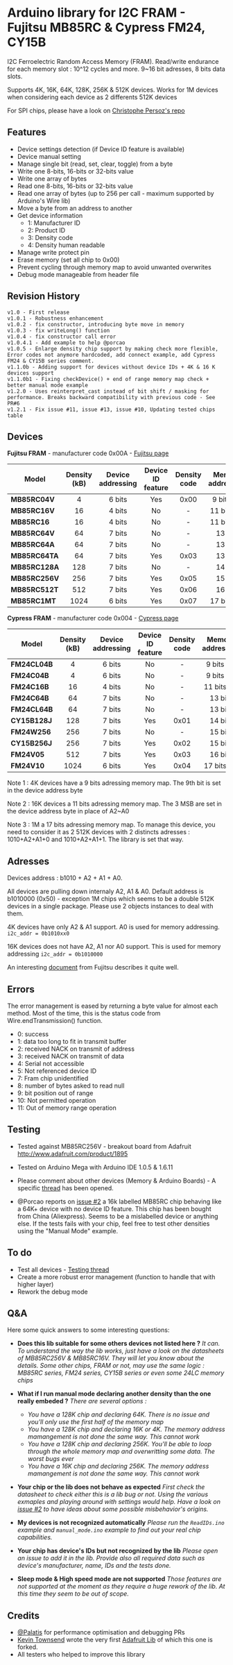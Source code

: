 Arduino library for I2C FRAM - Fujitsu MB85RC & Cypress FM24, CY15B
==============

I2C Ferroelectric Random Access Memory (FRAM). Read/write endurance for each memory slot : 10^12 cycles and more.
9~16 bit adresses, 8 bits data slots.

Supports 4K, 16K, 64K, 128K, 256K & 512K devices. Works for 1M devices when considering each device as 2 differents 512K devices

For SPI chips, please have a look on [Christophe Persoz's repo](https://github.com/christophepersoz/FRAM_MB85RS_SPI)


## Features ##
- Device settings detection (if Device ID feature is available)
- Device manual setting
- Manage single bit (read, set, clear, toggle) from a byte
- Write one 8-bits, 16-bits or 32-bits value
- Write one array of bytes 
- Read one 8-bits, 16-bits or 32-bits value
- Read one array of bytes (up to 256 per call - maximum supported by Arduino's Wire lib)
- Move a byte from an address to another
- Get device information
	- 1: Manufacturer ID
	- 2: Product ID
	- 3: Density code
	- 4: Density human readable
- Manage write protect pin
- Erase memory (set all chip to 0x00)
- Prevent cycling through memory map to avoid unwanted overwrites
- Debug mode manageable from header file

## Revision History ##


    v1.0 - First release
	v1.0.1 - Robustness enhancement
	v1.0.2 - fix constructor, introducing byte move in memory
	v1.0.3 - fix writeLong() function
	v1.0.4 - fix constructor call error
	v1.0.4.1 - Add example to help @porcao
	v1.0.5 - Enlarge density chip support by making check more flexible, Error codes not anymore hardcoded, add connect example, add Cypress FM24 & CY15B series comment.
	v1.1.0b - Adding support for devices without device IDs + 4K & 16 K devices support
	v1.1.0b1 - Fixing checkDevice() + end of range memory map check + better manual mode example
	v1.2.0 - Uses reinterpret_cast instead of bit shift / masking for performance. Breaks backward compatibility with previous code - See PR#6
	v1.2.1 - Fix issue #11, issue #13, issue #10, Updating tested chips table

## Devices ##

**Fujitsu FRAM** - manufacturer code 0x00A - [Fujitsu page](http://www.fujitsu.com/us/products/devices/semiconductor/memory/fram/lineup/index.html)

|  Model | Density (kB) | Device addressing | Device ID feature | Density code | Memory addressing | Tested |
|  ------ | :------: | :------: | :------: | :------: | :------: | :------: |
|  **MB85RC04V** | 4 | 6 bits | Yes | 0x00 | 9 bits (1) | No |
|  **MB85RC16V** | 16 | 4 bits | No | - | 11 bits (2) | Yes |
|  **MB85RC16** | 16 | 4 bits | No | - | 11 bits (2) | No |
|  **MB85RC64V** | 64 | 7 bits | No | - | 13 bits | No |
|  **MB85RC64A** | 64 | 7 bits | No | - | 13 bits | Yes |
|  **MB85RC64TA** | 64 | 7 bits | Yes | 0x03 | 13 bits | No |
|  **MB85RC128A** | 128 | 7 bits | No | - | 14 bits | No |
|  **MB85RC256V** | 256 | 7 bits | Yes | 0x05 | 15 bits | Yes |
|  **MB85RC512T** | 512 | 7 bits | Yes | 0x06 | 16 bits | No |
|  **MB85RC1MT** | 1024 | 6 bits | Yes | 0x07 | 17 bits (3) | No |

**Cypress FRAM** - manufacturer code 0x004 - [Cypress page](http://www.cypress.com/products/f-ram-serial)

|  Model | Density (kB) | Device addressing | Device ID feature | Density code | Memory addressing | Tested |
|  ------ | :------: | :------: | :------: | :------: | :------: | :------: |
|  **FM24CL04B** | 4 | 6 bits | No | - | 9 bits (1) | Yes |
|  **FM24C04B** | 4 | 6 bits | No | - | 9 bits (1) | No |
|  **FM24C16B** | 16 | 4 bits | No | - | 11 bits (2) | No |
|  **FM24C64B** | 64 | 7 bits | No | - | 13 bits | Yes |
|  **FM24CL64B** | 64 | 7 bits | No | - | 13 bits | Yes |
|  **CY15B128J** | 128 | 7 bits | Yes | 0x01 | 14 bits | No |
|  **FM24W256** | 256 | 7 bits | No | - | 15 bits | No |
|  **CY15B256J** | 256 | 7 bits | Yes | 0x02 | 15 bits | No |
|  **FM24V05** | 512 | 7 bits | Yes | 0x03 | 16 bits | No |
|  **FM24V10** | 1024 | 6 bits | Yes | 0x04 | 17 bits (3) | No |	


Note 1 : 4K devices have a 9 bits adressing memory map. The 9th bit is set in the device address byte

Note 2 : 16K devices a 11 bits adressing memory map. The 3 MSB are set in the device address byte in place of A2~A0

Note 3 : 1M a 17 bits adressing memory map. To manage this device, you need to consider it as 2 512K devices with 2 distincts adresses : 1010+A2+A1+0 and 1010+A2+A1+1. The library is set that way.


## Adresses ##
Devices address : b1010 + A2 + A1 + A0.

All devices are pulling down internaly A2, A1 & A0. Default address is b1010000 (0x50) - exception 1M chips which seems to be a double 512K devices in a single package. Please use 2 objects instances to deal with them.

4K devices have only A2 & A1 support. A0 is used for memory addressing. `i2c_addr = 0b1010xx0`

16K devices does not have A2, A1 nor A0 support. This is used for memory addressing `i2c_addr = 0b1010000`

An interesting [document](Docs/Fujitsu_FRAM_difference_addressing_scheme_over_I2C.pdf) from Fujitsu describes it quite well.



## Errors ##
The error management is eased by returning a byte value for almost each method. Most of the time, this is the status code from Wire.endTransmission() function.
- 0: success
- 1: data too long to fit in transmit buffer
- 2: received NACK on transmit of address
- 3: received NACK on transmit of data
- 4: Serial not accessible
- 5: Not referenced device ID
- 7: Fram chip unidentified
- 8: number of bytes asked to read null
- 9: bit position out of range
- 10: Not permitted operation
- 11: Out of memory range operation

## Testing ##
- Tested against MB85RC256V - breakout board from Adafruit http://www.adafruit.com/product/1895
- Tested on Arduino Mega with Arduino IDE 1.0.5 & 1.6.11
- Please comment about other devices (Memory & Arduino Boards) - A specific [thread](https://github.com/sosandroid/FRAM_MB85RC_I2C/issues/3) has been opened.

- @Porcao reports on [issue #2](https://github.com/sosandroid/FRAM_MB85RC_I2C/issues/2) a 16k labelled MB85RC chip behaving like a 64K+ device with no device ID feature. This chip has been bought from China (Aliexpress). Seems to be a mislabelled device or anything else. If the tests fails with your chip, feel free to test other densities using the "Manual Mode" example.

## To do ##
- Test all devices - [Testing thread](https://github.com/sosandroid/FRAM_MB85RC_I2C/issues/3)
- Create a more robust error management (function to handle that with higher layer)
- Rework the debug mode

## Q&A ##
Here some quick answers to some interesting questions:

- **Does this lib suitable for some others devices not listed here ?** _It can. To understand the way the lib works, just have a look on the datasheets of MB85RC256V & MB85RC16V. They will let you know about the details. Some other chips, FRAM or not, may use the same logic : MB85RC series, FM24 series, CY15B series or even some 24LC memory chips_

- **What if I run manual mode declaring another density than the one really embeded ?** _There are several options :_
	- _You have a 128K chip and declaring 64K. There is no issue and you'll only use the first half of the memory map_
	- _You have a 128K chip and declaring 16K or 4K. The memory address mamangement is not done the same way. This cannot work_
	- _You have a 128K chip and declaring 256K. You'll be able to loop through the whole memory map and overwritting some data. The worst bugs ever_
	- _You have a 16K chip and declaring 256K. The memory address mamangement is not done the same way. This cannot work_
		
- **Your chip or the lib does not behave as expected** _First check the datasheet to check either this is a lib bug or not. Using the various exmaples and playing around with settings would help. Have a look on [issue #2](https://github.com/sosandroid/FRAM_MB85RC_I2C/issues/2) to have ideas about some possible misbehavior's origins._

- **My devices is not recognized automatically** _Please run the `ReadIDs.ino` example and `manual_mode.ino` example to find out your real chip capabilities._

- **Your chip has device's IDs but not recognized by the lib** _Please open an issue to add it in the lib. Provide also all required data such as device's manufacturer, name, IDs and the tests done._

- **Sleep mode & High speed mode are not supported** _Those features are not supported at the moment as they require a huge rework of the lib. At this time they seem to be out of scope._

## Credits ##
- [@Palatis](https://github.com/Palatis) for performance optimisation and debugging PRs
- [Kevin Townsend](https://github.com/microbuilder) wrote the very first [Adafruit Lib](https://github.com/adafruit/Adafruit_FRAM_I2C) of which this one is forked.
- All testers who helped to improve this library